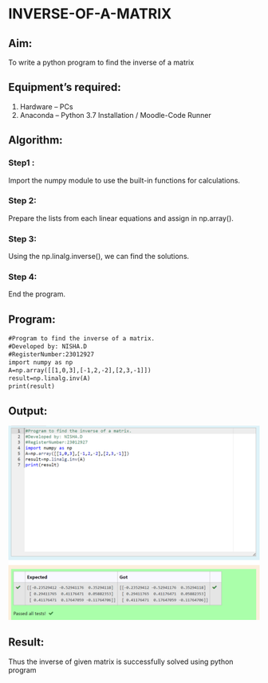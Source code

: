 # INVERSE-OF-A-MATRIX
## Aim:
To write a python program to find the inverse of a matrix
## Equipment’s required:
1. 	Hardware – PCs
2. 	Anaconda – Python 3.7 Installation / Moodle-Code Runner
## Algorithm:
### Step1 : 
Import the numpy module to use the built-in functions for calculations.
### Step 2: 
Prepare the lists from  each linear equations and assign in np.array().
### Step 3: 
Using the np.linalg.inverse(), we can find the solutions.
### Step 4: 
End the program.

## Program:
```
#Program to find the inverse of a matrix.
#Developed by: NISHA.D
#RegisterNumber:23012927
import numpy as np
A=np.array([[1,0,3],[-1,2,-2],[2,3,-1]])
result=np.linalg.inv(A)
print(result)
```

## Output:

![Alt text](inverse.png)


## Result:
Thus the inverse of given matrix is successfully solved using python program

